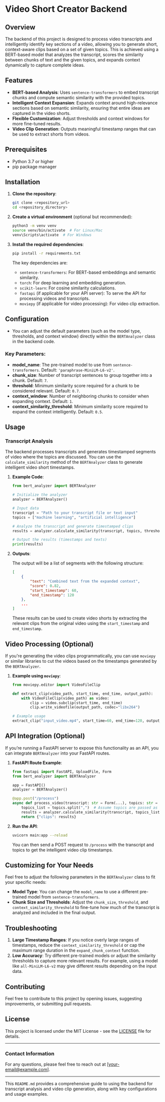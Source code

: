 # **Video Short Creator Backend**

## **Overview**

The backend of this project is designed to process video transcripts and intelligently identify key sections of a video, allowing you to generate short, context-aware clips based on a set of given topics. This is achieved using a BERT-based model that analyzes the transcript, scores the similarity between chunks of text and the given topics, and expands context dynamically to capture complete ideas.

## **Features**

- **BERT-based Analysis**: Uses `sentence-transformers` to embed transcript chunks and compute semantic similarity with the provided topics.
- **Intelligent Context Expansion**: Expands context around high-relevance sections based on semantic similarity, ensuring that entire ideas are captured in the video shorts.
- **Flexible Customization**: Adjust thresholds and context windows for more fine-tuned results.
- **Video Clip Generation**: Outputs meaningful timestamp ranges that can be used to extract shorts from videos.

## **Prerequisites**

- Python 3.7 or higher
- pip package manager

## **Installation**

1. **Clone the repository**:

    ```bash
    git clone <repository_url>
    cd <repository_directory>
    ```

2. **Create a virtual environment** (optional but recommended):

    ```bash
    python3 -m venv venv
    source venv/bin/activate  # For Linux/Mac
    venv\Scripts\activate  # For Windows
    ```

3. **Install the required dependencies**:

    ```bash
    pip install -r requirements.txt
    ```

    The key dependencies are:
    - `sentence-transformers`: For BERT-based embeddings and semantic similarity.
    - `torch`: For deep learning and embedding generation.
    - `scikit-learn`: For cosine similarity calculations.
    - `fastapi` (if applicable for your API server): To serve the API for processing videos and transcripts.
    - `moviepy` (if applicable for video processing): For video clip extraction.

## **Configuration**

- You can adjust the default parameters (such as the model type, thresholds, and context window) directly within the `BERTAnalyzer` class in the backend code.

### **Key Parameters**:

- **model_name**: The pre-trained model to use from `sentence-transformers`. Default: `'paraphrase-MiniLM-L6-v2'`.
- **chunk_size**: Number of transcript sentences to group together into a chunk. Default: `7`.
- **threshold**: Minimum similarity score required for a chunk to be considered relevant. Default: `0.7`.
- **context_window**: Number of neighboring chunks to consider when expanding context. Default: `1`.
- **context_similarity_threshold**: Minimum similarity score required to expand the context intelligently. Default: `0.5`.

## **Usage**

### **Transcript Analysis**

The backend processes transcripts and generates timestamped segments of video where the topics are discussed. You can use the `calculate_similarity` method of the `BERTAnalyzer` class to generate intelligent video short timestamps.

1. **Example Code**:

    ```python
    from bert_analyzer import BERTAnalyzer

    # Initialize the analyzer
    analyzer = BERTAnalyzer()

    # Input data
    transcript = "Path to your transcript file or text input"
    topics = ["machine learning", "artificial intelligence"]

    # Analyze the transcript and generate timestamped clips
    results = analyzer.calculate_similarity(transcript, topics, threshold=0.7, context_similarity_threshold=0.5)

    # Output the results (timestamps and texts)
    print(results)
    ```

2. **Outputs**:

    The output will be a list of segments with the following structure:

    ```json
    [
        {
            "text": "Combined text from the expanded context",
            "score": 0.82,
            "start_timestamp": 60,
            "end_timestamp": 120
        },
        ...
    ]
    ```

    These results can be used to create video shorts by extracting the relevant clips from the original video using the `start_timestamp` and `end_timestamp`.

## **Video Processing (Optional)**

If you're generating the video clips programmatically, you can use `moviepy` or similar libraries to cut the videos based on the timestamps generated by the `BERTAnalyzer`.

1. **Example using `moviepy`**:

    ```python
    from moviepy.editor import VideoFileClip

    def extract_clip(video_path, start_time, end_time, output_path):
        with VideoFileClip(video_path) as video:
            clip = video.subclip(start_time, end_time)
            clip.write_videofile(output_path, codec="libx264")

    # Example usage
    extract_clip("input_video.mp4", start_time=60, end_time=120, output_path="short_clip.mp4")
    ```

## **API Integration (Optional)**

If you’re running a FastAPI server to expose this functionality as an API, you can integrate `BERTAnalyzer` into your FastAPI routes.

1. **FastAPI Route Example**:

    ```python
    from fastapi import FastAPI, UploadFile, Form
    from bert_analyzer import BERTAnalyzer

    app = FastAPI()
    analyzer = BERTAnalyzer()

    @app.post("/process")
    async def process_video(transcript: str = Form(...), topics: str = Form(...)):
        topics_list = topics.split(",")  # Assume topics are passed as a comma-separated string
        results = analyzer.calculate_similarity(transcript, topics_list)
        return {"clips": results}
    ```

2. **Run the API**:

    ```bash
    uvicorn main:app --reload
    ```

    You can then send a POST request to `/process` with the transcript and topics to get the intelligent video clip timestamps.

## **Customizing for Your Needs**

Feel free to adjust the following parameters in the `BERTAnalyzer` class to fit your specific needs:
- **Model Type**: You can change the `model_name` to use a different pre-trained model from `sentence-transformers`.
- **Chunk Size and Thresholds**: Adjust the `chunk_size`, `threshold`, and `context_similarity_threshold` to fine-tune how much of the transcript is analyzed and included in the final output.

## **Troubleshooting**

1. **Large Timestamp Ranges**: If you notice overly large ranges of timestamps, reduce the `context_similarity_threshold` or cap the maximum range duration in the `expand_chunk_context` function.
2. **Low Accuracy**: Try different pre-trained models or adjust the similarity thresholds to capture more relevant results. For example, using a model like `all-MiniLM-L6-v2` may give different results depending on the input data.

## **Contributing**

Feel free to contribute to this project by opening issues, suggesting improvements, or submitting pull requests.

## **License**

This project is licensed under the MIT License - see the [LICENSE](LICENSE) file for details.

---

### **Contact Information**

For any questions, please feel free to reach out at [your-email@example.com].

---

This `README.md` provides a comprehensive guide to using the backend for transcript analysis and video clip generation, along with key configurations and usage examples.